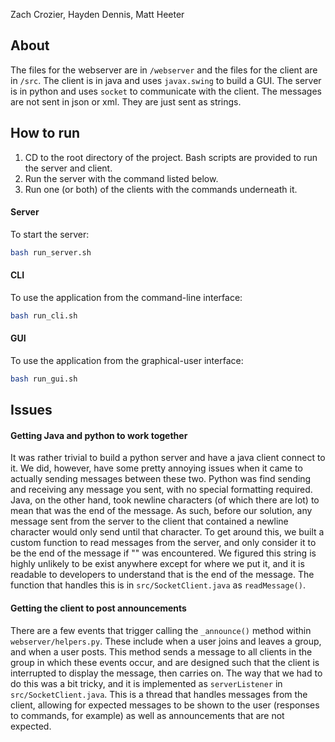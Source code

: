 Zach Crozier, Hayden Dennis, Matt Heeter

## About
The files for the webserver are in `/webserver` and the files for the client are in `/src`.
The client is in java and uses `javax.swing` to build a GUI. The server is in python and uses `socket` to communicate with the client.
The messages are not sent in json or xml. They are just sent as strings.

## How to run
1. CD to the root directory of the project. Bash scripts are provided to run the server and client.
2. Run the server with the command listed below.
3. Run one (or both) of the clients with the commands underneath it.

#### Server
To start the server:
```sh
bash run_server.sh
```

#### CLI
To use the application from the command-line interface:
```sh
bash run_cli.sh
```

#### GUI
To use the application from the graphical-user interface:
```sh
bash run_gui.sh
```

## Issues
#### Getting Java and python to work together
It was rather trivial to build a python server and have a java client connect to it. We did, however, have some pretty 
annoying issues when it came to actually sending messages between these two. Python was find sending and receiving any
message you sent, with no special formatting required. Java, on the other hand, took newline characters (of which
there are lot) to mean that was the end of the message. As such, before our solution, any message sent from the server
to the client that contained a newline character would only send until that character. To get around this, we built a 
custom function to read messages from the server, and only consider it to be the end of the message if "<END>" was 
encountered. We figured this string is highly unlikely to be exist anywhere except for where we put it, and it is 
readable to developers to understand that is the end of the message. The function that handles this is in 
`src/SocketClient.java` as `readMessage()`.

#### Getting the client to post announcements
There are a few events that trigger calling the `_announce()` method within `webserver/helpers.py`. These include when 
a user joins and leaves a group, and when a user posts. This method sends a message to all clients in the group in 
which these events occur, and are designed such that the client is interrupted to display the message, then carries on.
The way that we had to do this was a bit tricky, and it is implemented as `serverListener` in `src/SocketClient.java`.
This is a thread that handles messages from the client, allowing for expected messages to be shown to the user
(responses to commands, for example) as well as announcements that are not expected.
